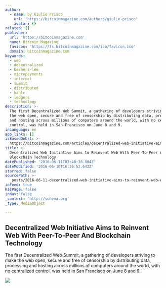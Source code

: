 ```yaml
---
author:
  - name: by Giulio Prisco
    url: 'https://bitcoinmagazine.com/authors/giulio-prisco'
    avatar: {}
related: []
publisher:
  url: 'https://bitcoinmagazine.com'
  name: Bitcoin Magazine
  favicon: 'https://fs.bitcoinmagazine.com/ico/favicon.ico'
  domain: bitcoinmagazine.com
keywords:
  - web
  - decentralized
  - berners-lee
  - micropayments
  - internet
  - summit
  - distributed
  - kahle
  - ledgers
  - technology
description: >-
  The first Decentralized Web Summit, a gathering of developers striving to make
  the web open, secure and free of censorship by distributing data, processing
  and hosting across millions of computers around the world, with no centralized
  control, was held in San Francisco on June 8 and 9.
inLanguage: en
app_links: []
isBasedOnUrl: >-
  https://bitcoinmagazine.com/articles/decentralized-web-initiative-aims-to-reinvent-web-with-peer-to-peer-and-blockchain-technology-1465574954
title: >-
  Decentralized Web Initiative Aims to Reinvent Web With Peer-To-Peer And
  Blockchain Technology
datePublished: '2016-06-11T03:40:38.804Z'
dateModified: '2016-06-10T16:36:52.642Z'
starred: false
sourcePath: >-
  _posts/2016-06-11-decentralized-web-initiative-aims-to-reinvent-web-with-peer-.md
inFeed: true
hasPage: false
inNav: false
_context: 'http://schema.org'
_type: MediaObject

---
```

<article style=""><h1>Decentralized Web Initiative Aims to Reinvent Web With Peer-To-Peer And Blockchain Technology</h1><p>The first Decentralized Web Summit, a gathering of developers striving to make the web open, secure and free of censorship by distributing data, processing and hosting across millions of computers around the world, with no centralized control, was held in San Francisco on June 8 and 9.</p><img src="https://fs.bitcoinmagazine.com/img/articles/decentralized-web-initiative-aims-to-reinvent-web-with-peer-to-peer-and-blockchain-technology.jpg" /></article>